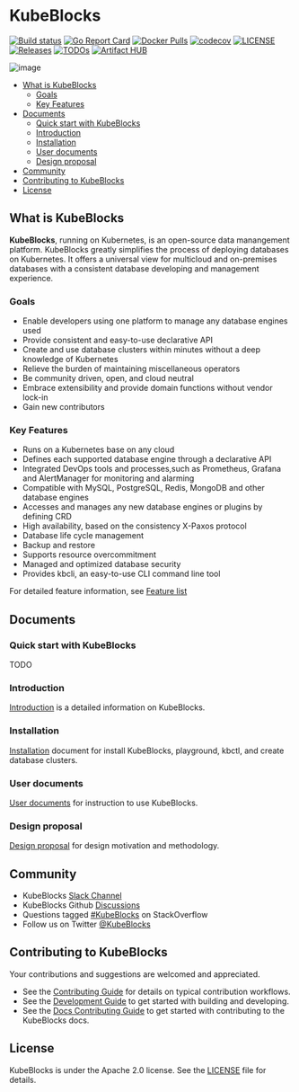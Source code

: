# KubeBlocks

[![Build status](https://github.com/apecloud/kubeblocks/workflows/CICD-PUSH/badge.svg)](https://github.com/apecloud/kubeblocks/actions/workflows/cicd-push.yml)
[![Go Report Card](https://goreportcard.com/badge/github.com/apecloud/kubeblocks)](https://goreportcard.com/report/github.com/apecloud/kubeblocks)
[![Docker Pulls](https://img.shields.io/docker/pulls/apecloud/kubeblocks)](https://hub.docker.com/r/apecloud/kubeblocks)
[![codecov](https://codecov.io/gh/apecloud/kubeblocks/branch/main/graph/badge.svg?token=GEH4I1C80Y)](https://codecov.io/gh/apecloud/kubeblocks)
[![LICENSE](https://img.shields.io/github/license/apecloud/kubeblocks.svg?style=flat-square)](/LICENSE)
[![Releases](https://img.shields.io/github/release/apecloud/kubeblocks/all.svg?style=flat-square)](https://github.com/apecloud/kubeblocks/releases)
[![TODOs](https://img.shields.io/endpoint?url=https://api.tickgit.com/badge?repo=github.com/apecloud/kubeblocks)](https://www.tickgit.com/browse?repo=github.com/apecloud/kubeblocks)
[![Artifact HUB](https://img.shields.io/endpoint?url=https://artifacthub.io/badge/repository/apecloud)](https://artifacthub.io/packages/search?repo=apecloud)

![image](https://github.com/apecloud/kubeblocks/blob/support/rewrite_kb_introduction/docs/img/banner:-image-with:-ape-space.jpg)


- [What is KubeBlocks](#what-is-kubeblocks)
  - [Goals](#goals)
  - [Key Features](#key-features)
- [Documents](#documents)
  - [Quick start with KubeBlocks](#quick-start-with-kubeblocks)
  - [Introduction](#introduction)
  - [Installation](#installation)
  - [User documents](#user-documents)
  - [Design proposal](#design-proposal)
- [Community](#community)
- [Contributing to KubeBlocks](#contributing-to-kubeblocks)
- [License](#license)


## What is KubeBlocks
**KubeBlocks**, running on Kubernetes, is an open-source data manangement platform. KubeBlocks greatly simplifies the process of deploying databases on Kubernetes. It offers a universal view for multicloud and on-premises databases with a consistent database developing and management experience.

### Goals
- Enable developers using one platform to manage any database engines used
- Provide consistent and easy-to-use declarative API
- Create and use database clusters within minutes without a deep knowledge of Kubernetes
- Relieve the burden of maintaining miscellaneous operators
- Be community driven, open, and cloud neutral
- Embrace extensibility and provide domain functions without vendor lock-in
- Gain new contributors
### Key Features
- Runs on a Kubernetes base on any cloud
- Defines each supported database engine through a declarative API
- Integrated DevOps tools and processes,such as Prometheus, Grafana and AlertManager for monitoring and alarming
- Compatible with MySQL, PostgreSQL, Redis, MongoDB and other database engines
- Accesses and manages any new database engines or plugins by defining CRD
- High availability, based on the consistency X-Paxos protocol
- Database life cycle management
- Backup and restore
- Supports resource overcommitment
- Managed and optimized database security
- Provides kbcli, an easy-to-use CLI command line tool

For detailed feature information, see [Feature list](https://github.com/apecloud/kubeblocks/blob/support/rewrite_kb_introduction/docs/user_docs/Introduction/feature_list.md)

## Documents
### Quick start with KubeBlocks
TODO 
### Introduction
[Introduction](https://github.com/apecloud/kubeblocks/blob/main/docs/user_docs/Introduction/introduction.md) is a detailed information on KubeBlocks.
### Installation
[Installation](https://github.com/apecloud/kubeblocks/tree/main/docs/user_docs/installation) document for install KubeBlocks, playground, kbctl, and create database clusters.
### User documents
[User documents](https://github.com/apecloud/kubeblocks/tree/main/docs/user_docs) for instruction to use KubeBlocks.
### Design proposal
[Design proposal](https://github.com/apecloud/kubeblocks/tree/main/docs/design_docs) for design motivation and methodology.

## Community
- KubeBlocks [Slack Channel](https://kubeblocks.slack.com/ssb/redirect)
- KubeBlocks Github [Discussions](https://github.com/apecloud/kubeblocks/discussions)
- Questions tagged [#KubeBlocks](https://stackoverflow.com/questions/tagged/KubeBlocks) on StackOverflow
- Follow us on Twitter [@KubeBlocks](https://twitter.com/KubeBlocks)
## Contributing to KubeBlocks
Your contributions and suggestions are welcomed and appreciated.
- See the [Contributing Guide](docs/CONTRIBUTING.md) for details on typical contribution workflows.
- See the [Development Guide](docs/DEVELOPING.md) to get started with building and developing.
- See the [Docs Contributing Guide](docs/CONTRIBUTING_DOCS.md) to get started with contributing to the KubeBlocks docs.

## License
KubeBlocks is under the Apache 2.0 license. See the [LICENSE](./LICENSE) file for details.